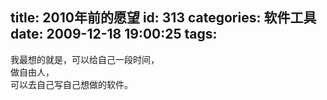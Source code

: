 title: 2010年前的愿望
id: 313
categories: 软件工具
date: 2009-12-18 19:00:25
tags:
---

我最想的就是，可以给自己一段时间，&nbsp;
</br>做自由人，
</br>可以去自己写自己想做的软件。
